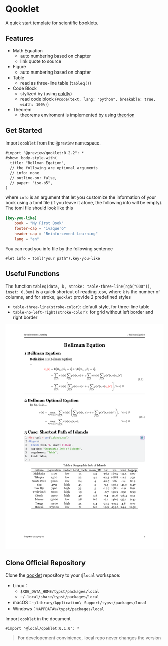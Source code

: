 # Qooklet

A quick start template for scientific booklets.

## Features

- Math Equation
  - auto numbering based on chapter
  - link quote to source
- Figure
  - auto numbering based on chapter
- Table
  - read as three-line table (`tableq()`)
- Code Block
  - stylized by (using [coldly](https://github.com/Dherse/codly))
  - read code block (`#code(text, lang: "python", breakable: true, width: 100%)`)
- Theorem
  - theorems enviroment is implemented by using [theorion](https://github.com/OrangeX4/typst-theorion)

## Get Started

Import `qooklet` from the `@preview` namespace.

```typst
#import "@preview/qooklet:0.2.2": *
#show: body-style.with(
  title: "Bellman Eqation",
  // the following are optional arguments
  // info: none
  // outline-on: false,
  // paper: "iso-b5",
)
```

where `info` is an argument that let you customize the information of your book using a toml file (if you leave it alone, the following info will be empty). The toml file should look like this

```toml
[key-you-like]
    book = "My First Book"
    footer-cap = "ivaquero"
    header-cap = "Reinforcement Learning"
    lang = "en"
```

You can read you info file by the following sentence

```typst
#let info = toml("your path").key-you-like
```

## Useful Functions

The function `tableq(data, k, stroke: table-three-line(rgb("000")), inset: 0.3em)` is a quick shortcut of reading .csv, where `k` is the number of columns, and for stroke, `qooklet` provide 2 predefined styles

- `table-three-line(stroke-color)`: default style, for three-line table
- `table-no-left-right(stroke-color)`: for grid without left border and right border

![example](thumbnail.png)

## Clone Official Repository

Clone the [qooklet](https://github.com/ivaquero/typst-qooklet) repository to your `@local` workspace:

- Linux：
  - `$XDG_DATA_HOME/typst/packages/local`
  - `~/.local/share/typst/packages/local`
- macOS：`~/Library/Application\ Support/typst/packages/local`
- Windows：`%APPDATA%/typst/packages/local`

Import `qooklet` in the document

```typst
#import "@local/qooklet:0.1.0": *
```

> For developement convinience, local repo never changes the version
